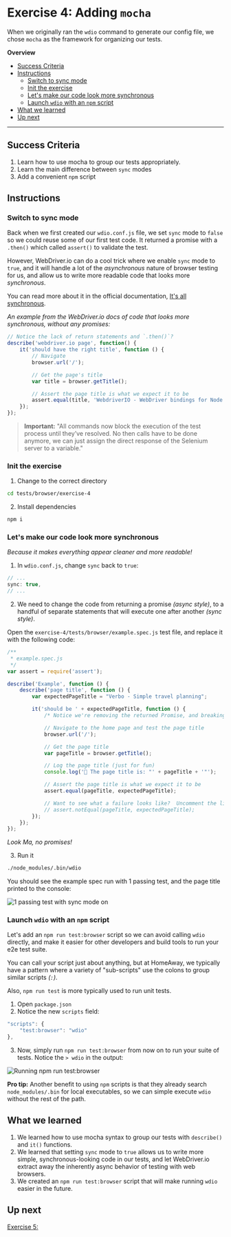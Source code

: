 # Exercise 4: Adding `mocha`

When we originally ran the `wdio` command to generate our config file, we chose `mocha` as the framework for organizing our tests.

**Overview**

<!-- TOC -->

- [Success Criteria](#success-criteria)
- [Instructions](#instructions)
  - [Switch to sync mode](#switch-to-sync-mode)
  - [Init the exercise](#init-the-exercise)
  - [Let's make our code look more synchronous](#lets-make-our-code-look-more-synchronous)
  - [Launch `wdio` with an `npm` script](#launch-wdio-with-an-npm-script)
- [What we learned](#what-we-learned)
- [Up next](#up-next)

<!-- /TOC -->

---

## Success Criteria

1. Learn how to use mocha to group our tests appropriately.
2. Learn the main difference between `sync` modes
3. Add a convenient `npm` script

## Instructions

### Switch to sync mode

Back when we first created our `wdio.conf.js` file, we set `sync` mode to `false` so we could reuse some of our first test code.  It returned a promise with a `.then()` which called `assert()` to validate the test.

However, WebDriver.io can do a cool trick where we enable `sync` mode to `true`, and it will handle a lot of the _asynchronous_ nature of browser testing for us, and allow us to write more readable code that looks more _synchronous_.

You can read more about it in the official documentation, [It's all synchronous](http://webdriver.io/guide/getstarted/v4.html#It%E2%80%99s-all-synchronous).

_An example from the WebDriver.io docs of code that looks more synchronous, without any promises:_

```js
// Notice the lack of return statements and `.then()`?
describe('webdriver.io page', function() {
    it('should have the right title', function () {
        // Navigate
        browser.url('/');

        // Get the page's title
        var title = browser.getTitle();

        // Assert the page title is what we expect it to be
        assert.equal(title, 'WebdriverIO - WebDriver bindings for Node.js');
    });
});
```

> **Important:** "All commands now block the execution of the test process until they’ve resolved. No then calls have to be done anymore, we can just assign the direct response of the Selenium server to a variable."

### Init the exercise

1. Change to the correct directory

```bash
cd tests/browser/exercise-4
```

2. Install dependencies

```bash
npm i
```

### Let's make our code look more synchronous

_Because it makes everything appear cleaner and more readable!_

1. In `wdio.conf.js`, change `sync` back to `true`:

```js
// ...
sync: true,
// ...
```

2. We need to change the code from returning a promise _(async style)_, to a handful of separate statements that will execute one after another _(sync style)_.

Open the `exercise-4/tests/browser/example.spec.js` test file, and replace it with the following code:

```js
/**
 * example.spec.js
 */
var assert = require('assert');

describe('Example', function () {
    describe('page title', function () {
        var expectedPageTitle = "Verbo - Simple travel planning";

        it('should be ' + expectedPageTitle, function () {
            /* Notice we're removing the returned Promise, and breaking each `.then()` into its own line. */

            // Navigate to the home page and test the page title
            browser.url('/');

            // Get the page title
            var pageTitle = browser.getTitle();

            // Log the page title (just for fun)
            console.log('🤖 The page title is: "' + pageTitle + '"');

            // Assert the page title is what we expect it to be
            assert.equal(pageTitle, expectedPageTitle);

            // Want to see what a failure looks like?  Uncomment the line below to try the `.not` syntax!
            // assert.notEqual(pageTitle, expectedPageTitle);
        });
    });
});
```

_Look Ma, no promises!_

3. Run it

```bash
./node_modules/.bin/wdio
```

You should see the example spec run with 1 passing test, and the page title printed to the console:

![1 passing test with sync mode on](https://content.screencast.com/users/gnorwood_homeaway/folders/Snagit/media/e48dd535-33ff-4fb2-8676-9e37c1aa2b00/2018-05-28_00-08-31.png)

### Launch `wdio` with an `npm` script

Let's add an `npm run test:browser` script so we can avoid calling `wdio` directly, and make it easier for other developers and build tools to run your e2e test suite.

You can call your script just about anything, but at HomeAway, we typically have a pattern where a variety of "sub-scripts" use the colons to group similar scripts _(`:`)_.

Also, `npm run test` is more typically used to run unit tests.

1. Open `package.json`
2. Notice the new `scripts` field:

```js
"scripts": {
    "test:browser": "wdio"
},
```

3. Now, simply run `npm run test:browser` from now on to run your suite of tests.  Notice the `> wdio` in the output:

![Running npm run test:browser](https://content.screencast.com/users/gnorwood_homeaway/folders/Snagit/media/6e5f3aec-80d0-4112-8e52-1c41bdad2070/2018-05-28_00-38-17.png)

**Pro tip:** Another benefit to using `npm` scripts is that they already search `node_modules/.bin` for local executables, so we can simple execute `wdio` without the rest of the path.

## What we learned

1. We learned how to use mocha syntax to group our tests with `describe()` and `it()` functions.
2. We learned that setting `sync` mode to `true` allows us to write more simple, synchronous-looking code in our tests, and let WebDriver.io extract away the inherently async behavior of testing with web browsers.
3. We created an `npm run test:browser` script that will make running `wdio` easier in the future.

## Up next

[Exercise 5:](../exercise-5)
